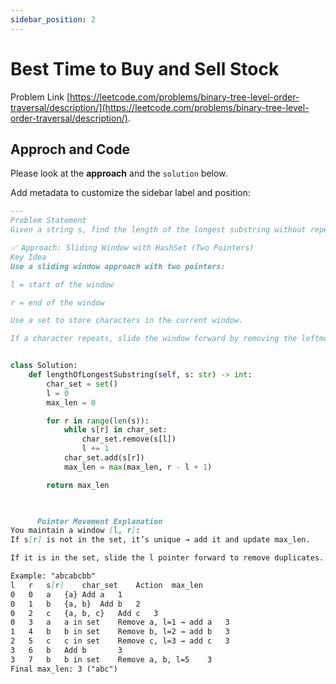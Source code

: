 ```yaml
---
sidebar_position: 2
---
```


# Best Time to Buy and Sell Stock 


Problem Link [https://leetcode.com/problems/binary-tree-level-order-traversal/description/](https://leetcode.com/problems/binary-tree-level-order-traversal/description/).

## Approch and Code

Please look at the **approach** and the `solution` below.

Add metadata to customize the sidebar label and position:

```md title="memo" {1-4}
---
Problem Statement
Given a string s, find the length of the longest substring without repeating characters.

✅ Approach: Sliding Window with HashSet (Two Pointers)
Key Idea
Use a sliding window approach with two pointers:

l = start of the window

r = end of the window

Use a set to store characters in the current window.

If a character repeats, slide the window forward by removing the leftmost character.



```




```py title="Solution.py"
class Solution:
    def lengthOfLongestSubstring(self, s: str) -> int:
        char_set = set()
        l = 0
        max_len = 0

        for r in range(len(s)):
            while s[r] in char_set:
                char_set.remove(s[l])
                l += 1
            char_set.add(s[r])
            max_len = max(max_len, r - l + 1)

        return max_len

        
```


```md title="Rundown"
      Pointer Movement Explanation
You maintain a window [l, r]:
If s[r] is not in the set, it’s unique → add it and update max_len.

If it is in the set, slide the l pointer forward to remove duplicates.

Example: "abcabcbb"
l	r	s[r]	char_set	Action	max_len
0	0	a	{a}	Add a	1
0	1	b	{a, b}	Add b	2
0	2	c	{a, b, c}	Add c	3
0	3	a	a in set	Remove a, l=1 → add a	3
1	4	b	b in set	Remove b, l=2 → add b	3
2	5	c	c in set	Remove c, l=3 → add c	3
3	6	b	Add b		3
3	7	b	b in set	Remove a, b, l=5	3
Final max_len: 3 ("abc")

```
